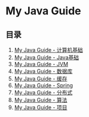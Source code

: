 # My Java Guide

## 目录

1. <a href="./My Java Guide - 计算机基础">My Java Guide - 计算机基础</a>
2. <a href="./My Java Guide - Java基础">My Java Guide - Java基础</a>
3. <a href="./My Java Guide - JVM">My Java Guide - JVM</a>
4. <a href="./My Java Guide - 数据库">My Java Guide - 数据库</a>
5. <a href="./My Java Guide - 缓存">My Java Guide - 缓存</a>
6. <a href="./My Java Guide - Spring">My Java Guide - Spring</a>
7. <a href="./My Java Guide - 分布式">My Java Guide - 分布式</a>
8. <a href="./My Java Guide - 算法">My Java Guide - 算法</a>
9. <a href="./My Java Guide - 项目">My Java Guide - 项目</a>